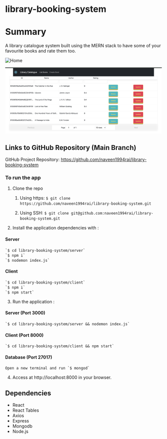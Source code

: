 # library-booking-system

# Summary
A library catalogue system built using the MERN stack to have some of your favourite books and rate them too.

![Home](docs/Home.png)

![ListBooks](docs/ListBooks.png)

## Links to GitHub Repository (Main Branch)
GitHub Project Repository: https://github.com/naveen1994rai/library-booking-system


### To run the app
1. Clone the repo 
   1. Using https:
      `$ git clone https://github.com/naveen1994rai/library-booking-system.git`
   
   2. Using SSH:
      `$ git clone git@github.com:naveen1994rai/library-booking-system.git`

2. Install the application dependencies with :
  #### Server
    `$ cd library-booking-system/server`
    `$ npm i`
    `$ nodemon index.js`

  #### Client
    `$ cd library-booking-system/client`
    `$ npm i`
    `$ npm start`
  
3. Run the application :
  #### Server (Port 3000)
    `$ cd library-booking-system/server && nodemon index.js`

  #### Client (Port 8000)
    `$ cd library-booking-system/client && npm start`

  #### Database (Port 27017)
    Open a new terminal and run `$ mongod`

4. Access at http://localhost:8000 in your browser.

## Dependencies
   * React
   * React Tables
   * Axios
   * Express
   * Mongodb
   * Node.js

